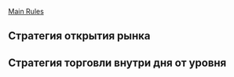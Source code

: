 [Main Rules](docs/Rules.md)

## Стратегия открытия рынка


## Стратегия торговли внутри дня от уровня



